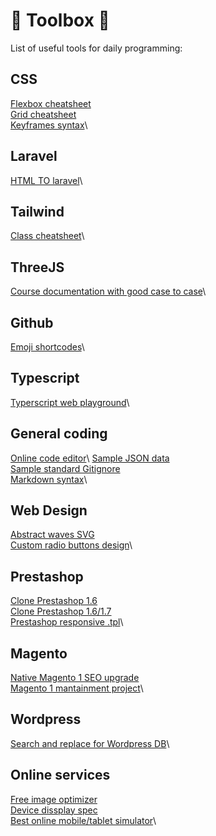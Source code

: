 # :hammer:  Toolbox  :hammer:
List of useful tools for daily programming:

## CSS
[Flexbox cheatsheet](https://css-tricks.com/snippets/css/a-guide-to-flexbox/)\
[Grid cheatsheet](https://css-tricks.com/snippets/css/complete-guide-grid/)\
[Keyframes syntax](https://css-tricks.com/snippets/css/keyframe-animation-syntax/)\

## Laravel
[HTML TO laravel](https://kiranworkspace.com/html-to-laravel/)\

## Tailwind
[Class cheatsheet](https://tailwindcomponents.com/cheatsheet/)\

## ThreeJS
[Course documentation with good case to case](https://sbcode.net/threejs/threejs-typescript-boilerplate/)\

## Github
[Emoji shortcodes](https://gist.github.com/rxaviers/7360908)\

## Typescript
[Typerscript web playground](https://www.typescriptlang.org/play)\

## General coding
[Online code editor](https://replit.com/~)\
[Sample JSON data](https://jsonplaceholder.typicode.com/)\
[Sample standard Gitignore](https://www.jcchouinard.com/gitignore-template/)\
[Markdown syntax](https://www.markdownguide.org/basic-syntax/)\

## Web Design
[Abstract waves SVG](https://getwaves.io/)\
[Custom radio buttons design](https://freefrontend.com/css-radio-buttons/)\


## Prestashop
[Clone Prestashop 1.6](https://martinb.eu/2015/12/how-to-duplicate-prestashop-for-development-in-cpanel/)\
[Clone Prestashop 1.6/1.7](https://www.prestashop.com/forums/topic/313999-tutorial-how-to-clone-your-shop-for-upgrades/)\
[Prestashop responsive .tpl](https://www.themebooster.com/it/tutorial-prestashop/prestashop-rilevare-dispositivi-mobili/)\

## Magento
[Native Magento 1 SEO upgrade](https://www.magentiamo.it/blog/seo-per-magento-quali-sono-7-errori-piu-comuni-e-come-risolverli/)\
[Magento 1 mantainment project](https://mage-one.com/)\

## Wordpress
[Search and replace for Wordpress DB](https://interconnectit.com/search-and-replace-for-wordpress-databases/)\


## Online services
[Free image optimizer](https://tinyjpg.com/)\
[Device dissplay spec](https://www.mydevice.io/)\
[Best online mobile/tablet simulator](https://appetize.io/login?next=%2Fapps)\
